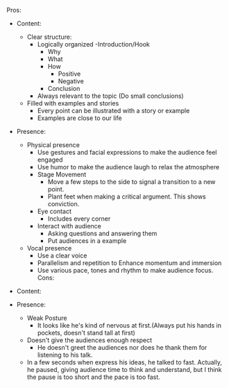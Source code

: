 Pros:

- Content:
    - Clear structure:
        - Logically organized
            -Introduction/Hook
            - Why
            - What
            - How
                - Positive
                - Negative
            - Conclusion
        - Always relevant to the topic (Do small conclusions)
    - Filled with examples and stories
        - Every point can be illustrated with a story or example
        - Examples are close to our life
- Presence:
    - Physical presence
        - Use gestures and facial expressions to make the audience feel engaged
        - Use humor to make the audience laugh to relax the atmosphere
        - Stage Movement
            - Move a few steps to the side to signal a transition to a new point.
            - Plant feet when making a critical argument. This shows conviction.
        - Eye contact
            - Includes every corner
        - Interact with audience
            - Asking questions and answering them
            - Put audiences in a example
    - Vocal presence
        - Use a clear voice
        - Parallelism and repetition to Enhance momentum and immersion
        - Use various pace, tones and rhythm to make audience focus.
Cons:

- Content:
- Presence:
    - Weak Posture
        - It looks like he's kind of nervous at first.(Always put his hands in pockets, doesn't stand tall at first)
    - Doesn't give the audiences enough respect
        - He doesn't greet the audiences nor does he thank them for listening to his talk.
    - In a few seconds when express his ideas, he talked to fast. Actually, he paused, giving audience time to think and understand, but I think the pause is too short and the pace is too fast.
